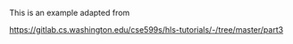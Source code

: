 This is an example adapted from

https://gitlab.cs.washington.edu/cse599s/hls-tutorials/-/tree/master/part3

